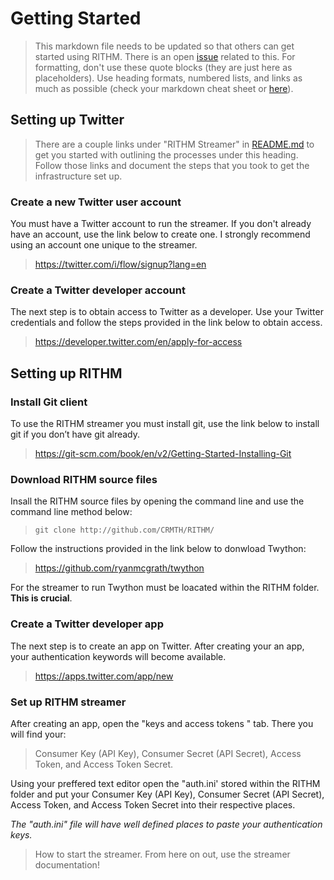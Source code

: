 # Getting Started
> This markdown file needs to be updated so that others can get started using RITHM. There is an open [issue](https://github.com/CRMTH/RITHM/issues/12) related to this. For formatting, don't use these quote blocks (they are just here as placeholders). Use heading formats, numbered lists, and links as much as possible (check your markdown cheat sheet or [here](https://github.com/adam-p/markdown-here/wiki/Markdown-Cheatsheet)).

## Setting up Twitter
> There are a couple links under "RITHM Streamer" in [README.md](https://github.com/CRMTH/RITHM/blob/master/README.md) to get you started with outlining the processes under this heading. Follow those links and document the steps that you took to get the infrastructure set up.

### Create a new Twitter user account

You must have a Twitter account to run the streamer. If you don't already have an account, use the link below to create one.  I strongly recommend using an account one unique to the streamer.
>
>https://twitter.com/i/flow/signup?lang=en

### Create a Twitter developer account

The next step is to obtain access to Twitter as a developer. Use your Twitter credentials and follow the steps provided in the link below to obtain access.
> 
>https://developer.twitter.com/en/apply-for-access

## Setting up RITHM

### Install Git client 

To use the RITHM streamer you must install git, use the link below to install git if you don’t have git already.

> https://git-scm.com/book/en/v2/Getting-Started-Installing-Git

### Download RITHM source files

Insall the RITHM source files by opening the command line and use the command line method below:
> ```git clone http://github.com/CRMTH/RITHM/```

Follow the instructions provided in the link below to donwload Twython: 
>
> https://github.com/ryanmcgrath/twython

For the streamer to run Twython must be loacated within the RITHM folder. **This is crucial**.

### Create a Twitter developer app

The next step is to create an app on Twitter. After creating your an app, your authentication keywords will become available.
> 
>https://apps.twitter.com/app/new

### Set up RITHM streamer 
  
 After creating an app, open the "keys and access tokens " tab. 
 There you will find your:
> Consumer Key (API Key), Consumer Secret (API Secret), Access Token, and Access Token Secret.

Using your preffered text editor open the "auth.ini' stored within the RITHM folder and put your Consumer Key (API Key),
Consumer Secret (API Secret), Access Token, and Access Token Secret into their respective places.

_The "auth.ini" file will have well defined places to paste your authentication keys._

> How to start the streamer. From here on out, use the streamer documentation!
